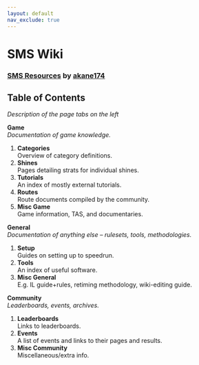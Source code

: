```yaml
---
layout: default
nav_exclude: true
---
```

# SMS Wiki

### [SMS Resources](https://docs.google.com/document/d/1pudLEd6H__KUzDDAdVJedNK3l58ILNB3haZj73uhHzg/edit) by [akane174](https://www.twitch.tv/akane174)

## Table of Contents
*Description of the page tabs on the left*

**Game**  
*Documentation of game knowledge.*
1. **Categories**  
Overview of category definitions.
2. **Shines**  
Pages detailing strats for individual shines.
3. **Tutorials**  
An index of mostly external tutorials.
4. **Routes**  
Route documents compiled by the community.
5. **Misc Game**  
Game information, TAS, and documentaries.


**General**  
*Documentation of anything else – rulesets, tools, methodologies.*

1. **Setup**  
Guides on setting up to speedrun.
2. **Tools**  
An index of useful software.
3. **Misc General**  
E.g. IL guide+rules, retiming methodology, wiki-editing guide.

**Community**  
*Leaderboards, events, archives.*

1. **Leaderboards**  
Links to leaderboards.
2. **Events**  
A list of events and links to their pages and results.
3. **Misc Community**  
Miscellaneous/extra info.
